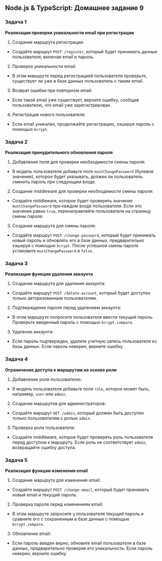 ## Node.js & TypeScript: Домашнее задание 9

### Задача 1

**Реализация проверки уникальности email при регистрации**

1. Создание маршрута регистрации:

- Создайте маршрут `POST /register`, который будет принимать данные пользователя, включая email и пароль.

2. Проверка уникальности email:

- В этом маршруте перед регистрацией пользователя проверьте, существует ли уже в базе данных пользователь с таким email.

3. Возврат ошибки при повторном email:

- Если такой email уже существует, верните ошибку, сообщив пользователю, что email уже зарегистрирован.

4. Регистрация нового пользователя:

- Если email уникален, продолжайте регистрацию, хэшируя пароль с помощью `bcrypt`.

### Задача 2

**Реализация принудительного обновления пароля**

1. Добавление поля для проверки необходимости смены пароля:

- В модель пользователя добавьте поле `mustChangePassword` (булевое значение), которое будет указывать, должен ли пользователь сменить пароль при следующем входе.

2. Создание middleware для проверки необходимости смены пароля:

- Создайте middleware, которое будет проверять значение `mustChangePassword` при каждом входе пользователя. Если это значение равно `true`, перенаправляйте пользователя на страницу смены пароля.

3. Создание маршрута для смены пароля:

- Создайте маршрут `POST /change-password`, который будет принимать новый пароль и обновлять его в базе данных, предварительно хэшируя с помощью `bcrypt`. После успешной смены пароля установите `mustChangePassword` в `false`.

### Задача 3

**Реализация функции удаления аккаунта**

1. Создание маршрута для удаления аккаунта:

- Создайте маршрут `POST /delete-account`, который будет доступен только авторизованным пользователям.

2. Подтверждение пароля перед удалением аккаунта:

- В этом маршруте попросите пользователя ввести текущий пароль. Проверьте введенный пароль с помощью `bcrypt.compare`.

3. Удаление аккаунта:

- Если пароль подтвержден, удалите учетную запись пользователя из базы данных. Если пароль неверен, верните ошибку.

### Задача 4

**Ограничение доступа к маршрутам на основе роли**

1. Добавление роли пользователю:

- В модель пользователя добавьте поле `role`, которое может быть, например, `user` или `admin`.

2. Создание маршрутов для администраторов:

- Создайте маршрут `GET /admin`, который должен быть доступен только пользователям с ролью `admin`.

3. Проверка роли пользователя:

- Создайте middleware, которое будет проверять роль пользователя перед доступом к маршруту. Если роль не соответствует `admin`, возвращайте ошибку доступа.

### Задача 5

**Реализация функции изменения email**

1. Создание маршрута для изменения email:

- Создайте маршрут `POST /change-email`, который будет принимать новый email и текущий пароль.

2. Проверка пароля перед изменением email:

- В этом маршруте запросите у пользователя текущий пароль и сравните его с сохраненным в базе данных с помощью `bcrypt.compare`.

3. Обновление email:

- Если пароль введен верно, обновите email пользователя в базе данных, предварительно проверив его уникальность. Если пароль неверен, верните ошибку.
